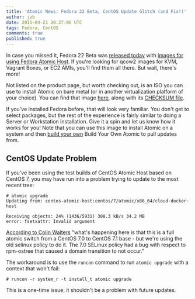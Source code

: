 ```yaml
---
title: 'Atomic News: Fedora 22 Beta, CentOS Update Glitch (and Fix!)'
author: jzb
date: 2015-04-21 20:27:06 UTC
tags: Fedora, CentOS
comments: true
published: true
---
```


In case you missed it, Fedora 22 Beta was [released today](http://fedoramagazine.org/fedora-22-beta-released/) with [images for using Fedora Atomic Host](https://getfedora.org/en/cloud/prerelease/). If you're looking for qcow2 images for KVM, Vagrant Boxes, or EC2 AMIs, you'll find them all there. But wait, there's more! 

Not listed on the product page, but worth checking out, is an ISO you can use to install Atomic on bare metal (or in another virtualization platform of your choice). You can find that image [here](https://dl.fedoraproject.org/pub/alt/stage/22_Beta_RC3/Cloud_Atomic/x86_64/iso/Fedora-Cloud_Atomic-x86_64-22_Beta.iso), along with its [CHECKSUM file](https://dl.fedoraproject.org/pub/alt/stage/22_Beta_RC3/Cloud_Atomic/x86_64/iso/Fedora-Cloud_Atomic-22_Beta-x86_64-CHECKSUM). 

If you've installed Fedora before, that will look very familiar. You don't get to select packages, but the rest of the experience is fairly similar to doing a Server or Workstation installation. Give it a spin and let us know how it works for you! Note that you can use this image to install Atomic on a system and then [build your own](https://github.com/jasonbrooks/byo-atomic) Build Your Own Atomic to pull updates from. 

## CentOS Update Problem

If you've been using the test builds of CentOS Atomic Host based on CentOS 7, you may have run into a problem trying to update to the most recent tree:

````
# atomic upgrade
Updating from: centos-atomic-host:centos/7/atomic/x86_64/cloud-docker-host
 
Receiving objects: 24% (1436/5931) 308.3 kB/s 34.2 MB          
error: fsetxattr: Invalid argument
````

[According to Colin Walters](https://lists.projectatomic.io/projectatomic-archives/atomic/2015-April/msg00000.html) "what's happening here is that this is a full atomic switch from a CentOS 7.0 to CentOS 7.1 base - but we're using the old selinux policy to do it.  The 7.0 SELinux policy had a bug with respect to rpm-ostree that caused a domain transition to not occur."

The workaround is to use the `runcon` command to  run `atomic upgrade` with a context that won't fail:

````
# runcon -r system_r -t install_t atomic upgrade
````

This is a one-time issue, it shouldn't be a problem with future updates.